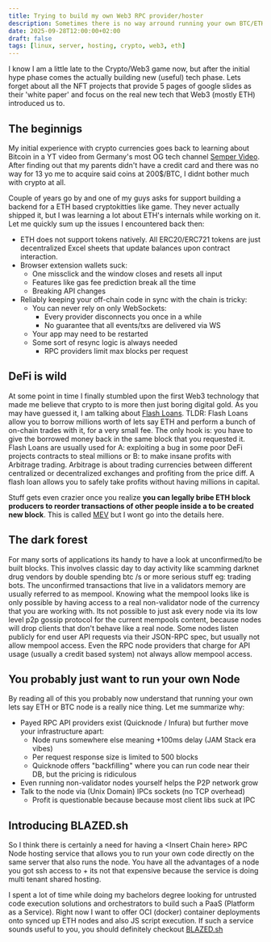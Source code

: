 ```yaml
---
title: Trying to build my own Web3 RPC provider/hoster
description: Sometimes there is no way arround running your own BTC/ETH/SOL/XMR Node. I wish there was a shared hosting company that would just give one direct ssh or docker access to the Node's OS
date: 2025-09-28T12:00:00+02:00
draft: false
tags: [linux, server, hosting, crypto, web3, eth]
---
```


I know I am a little late to the Crypto/Web3 game now, but after the initial hype phase comes the actually building new (useful) tech phase. Lets forget about all the NFT projects that provide 5 pages of google slides as their 'white paper' and focus on the real new tech that Web3 (mostly ETH) introduced us to.

## The beginnigs
My initial experience with crypto currencies goes back to learning about Bitcoin in a YT video from Germany's most OG tech channel [Semper Video](https://www.youtube.com/@SemperVideo). After finding out that my parents didn't have a credit card and there was no way for 13 yo me to acquire said coins at 200$/BTC, I didnt bother much with crypto at all.  
  
Couple of years go by and one of my guys asks for support building a backend for a ETH based cryptokitties like game. They never actually shipped it, but I was learning a lot about ETH's internals while working on it.  
Let me quickly sum up the issues I encountered back then:
- ETH does not support tokens natively. All ERC20/ERC721 tokens are just decentralized Excel sheets that update balances upon contract interaction.
- Browser extension wallets suck:
    - One missclick and the window closes and resets all input
    - Features like gas fee prediction break all the time
    - Breaking API changes
- Reliably keeping your off-chain code in sync with the chain is tricky:
    - You can never rely on only WebSockets:
        - Every provider disconnects you once in a while
        - No guarantee that all events/txs are delivered via WS
    - Your app may need to be restarted
    - Some sort of resync logic is always needed
        - RPC providers limit max blocks per request

## DeFi is wild
At some point in time I finally stumbled upon the first Web3 technology that made me believe that crypto to is more then just boring digital gold. As you may have guessed it, I am talking about [Flash Loans](https://www.coinbase.com/en-de/learn/advanced-trading/what-is-a-flash-loan). TLDR: Flash Loans allow you to borrow millions worth of lets say ETH and perform a bunch of on-chain trades with it, for a very small fee. The only hook is: you have to give the borrowed money back in the same block that you requested it. Flash Loans are usually used for A: exploiting a bug in some poor DeFi projects contracts to steal millions or B: to make insane profits with Arbitrage trading. Arbitrage is about trading currencies between different centralized or decentralized exchanges and profiting from the price diff. A flash loan allows you to safely take profits without having millions in capital.  
  
Stuff gets even crazier once you realize **you can legally bribe ETH block producers to reorder transactions of other people inside a to be created new block**. This is called [MEV](#) but I wont go into the details here.

## The dark forest
For many sorts of applications its handy to have a look at unconfirmed/to be built blocks. This involves classic day to day activity like scamming darknet drug vendors by double spending btc /s or more serious stuff eg: trading bots. The unconfirmed transactions that live in a validators memory are usually referred to as mempool. Knowing what the mempool looks like is only possible by having access to a real non-validator node of the currency that you are working with. Its not possible to just ask every node via its low level p2p gossip protocol for the current mempools content, because nodes will drop clients that don't behave like a real node. Some nodes listen publicly for end user API requests via their JSON-RPC spec, but usually not allow mempool access. Even the RPC node providers that charge for API usage (usually a credit based system) not always allow mempool access.

## You probably just want to run your own Node
By reading all of this you probably now understand that running your own lets say ETH or BTC node is a really nice thing. Let me summarize why:
- Payed RPC API providers exist (Quicknode / Infura) but further move your infrastructure apart:
    - Node runs somewhere else meaning +100ms delay (JAM Stack era vibes)
    - Per request response size is limited to 500 blocks
    - Quicknode offers "backfilling" where you can run code near their DB, but the pricing is ridiculous
- Even running non-validator nodes yourself helps the P2P network grow
- Talk to the node via (Unix Domain) IPCs sockets (no TCP overhead)
    - Profit is questionable because because most client libs suck at IPC

## Introducing BLAZED.sh
So I think there is certainly a need for having a \<Insert Chain here\> RPC Node hosting service that allows you to run your own code directly on the same server that also runs the node. You have all the advantages of a node you got ssh access to + its not that expensive because the service is doing multi tenant shared hosting.
  
I spent a lot of time while doing my bachelors degree looking for untrusted code execution solutions and orchestrators to build such a PaaS (Platform as a Service). Right now I want to offer OCI (docker) container deployments onto synced up ETH nodes and also JS script execution. If such a service sounds useful to you, you should definitely checkout [BLAZED.sh](https://blazed.sh) 
